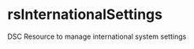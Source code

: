 rsInternationalSettings
=======================

DSC Resource to manage international system settings
